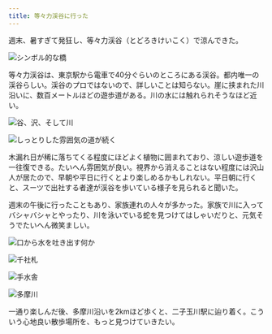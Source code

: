 ```yaml
---
title: 等々力渓谷に行った
---
```

週末、暑すぎて発狂し、等々力渓谷（とどろきけいこく）で涼んできた。

![](https://lh5.googleusercontent.com/YIYQnIKWYxGPpllPvXBVtCLTu_pIjVD_T_55XYYxEaviwi4qLCa9uZbmXrJrV1sV169Bs2fN4Vsne9lenR1AylNgltMpPS3Frb2yu7oCZfge7yLQSoqQKd1locx0iAjNWUO5nk1_vWKW9nKOLHYh9oo "シンボル的な橋")

等々力渓谷は、東京駅から電車で40分ぐらいのところにある渓谷。都内唯一の渓谷らしい。渓谷のプロではないので、詳しいことは知らない。崖に挟まれた川沿いに、数百メートルほどの遊歩道がある。川の水には触れられそうなほど近い。

![](https://lh4.googleusercontent.com/m4TIjQ_eCN18PV9vHxtXhzQ9UJ6vT2JMp5-SII2ysT5lXpIFhXDc_e8jpQBwLrA7m5ueb1_hzIuOWmumWwTugeVttZ-Si5Rw7iB9caCY3sGdU0so4KC9z2jnFQGhp1iMskg4R4rmOMHdqQ0loZJGPZU "谷、沢、そして川")

![](https://lh4.googleusercontent.com/lXrbGc7k42bSYyXXQY8myCHSCaHNeWEGChoB4T28E-PIAjd0b8rqbeNybPdQYtO3I0ASqvyUiwBsDgfFWLDW_lA4ooq0SqeFVDYgrUN9veqVAr7ryimtTMNoPiC5tgzloyGmavs6yUKRgv_svE8DXYQ "しっとりした雰囲気の道が続く")

木漏れ日が稀に落ちてくる程度にほどよく植物に囲まれており、涼しい遊歩道を一往復できる。たいへん雰囲気が良い。視界から消えることはない程度には沢山人が居たので、早朝や平日に行くとより楽しめるかもしれない。平日朝に行くと、スーツで出社する者達が渓谷を歩いている様子を見られると聞いた。

週末の午後に行ったこともあり、家族連れの人々が多かった。家族で川に入ってバシャバシャとやったり、川を泳いでいる蛇を見つけてはしゃいだりと、元気そうでたいへん微笑ましい。

![](https://lh6.googleusercontent.com/3d2vE0la7SSfwiEyoZBqVVy-nKyJ5ZEkZLLlO5-W1MDw68nynmWDT9NzUsBF81kbCDsfiiZWwfCVYYx_B1v73_b8ecAQWiRWiP8fXcC6QfecVGe5NcGc3dT0UVu_5tQVq1ZpyNForFVOUcLZrQuAX7E "口から水を吐き出す何か")

![](https://lh4.googleusercontent.com/t_CmotskRMUkOYtUa9qhOX5o7H8z8PTED1QVn4MdjDPBhRGI7-7IHjikeTFgN0r37PMs6qfToPuIP3LHhEfeg1nR_1SZ5nbI308uhJVxpABSY-k_M-gsrQkMOfXEg-YLzs19w0SFP089QxcScujsXKc "千社札")

![](https://lh4.googleusercontent.com/TYvzZL0fyDM-LdEMBr_lveS7u2DXMBl1CiXW-PqDdxA3HRVfh1xL4OrwCr5ccctxSS_S94lSlly-HvBdTP5LawTRK3k-W1gSlkz0EkqmsC8qlxpClDseE_U_SYXtQA7vXhJVTSLySWapD342wCFDgj0 "手水舎")

![](https://lh3.googleusercontent.com/FkTtCGRB0Jzx2XmDSgeYQEhhCIJkaCXNKkyjrs9eqZrGhVxt4u9M1cR1V0jErauc2BWvM_x6JkwycQTDpWzCCwrNVAykCZScs5z9UDVgfHdtR2x_RVg4uyHkvq46R_JIjZNVKB6EFH8vC0gNI0BLac4 "多摩川")

一通り楽しんだ後、多摩川沿いを2kmほど歩くと、二子玉川駅に辿り着く。こういう心地良い散歩場所を、もっと見つけていきたい。
